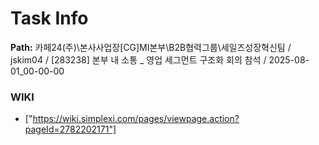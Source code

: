 # Task Info

**Path:** 카페24(주)\본사사업장\[CG]MI본부\B2B협력그룹\세일즈성장혁신팀 / jskim04 / [283238] 본부 내 소통 _ 영업 세그먼트 구조화 회의 참석 / 2025-08-01_00-00-00

### WIKI
- ["https://wiki.simplexi.com/pages/viewpage.action?pageId=2782202171"]


